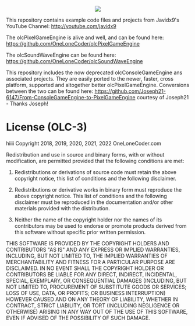 <p align="center">
  <a href="https://discord.gg/WhwHUMV"> <img src="https://img.shields.io/discord/380484403458998276?logo=discord"> </a>
</p>

This repository contains example code files and projects from Javidx9's YouTube Channel: http://youtube.com/javidx9

The olcPixelGameEngine is alive and well, and can be found here: https://github.com/OneLoneCoder/olcPixelGameEngine

The olcSoundWaveEngine can be found here: https://github.com/OneLoneCoder/olcSoundWaveEngine

This repository includes the now deprecated olcConsoleGameEngine ans associated projects. They are easily ported to the newer, faster, cross platform, supported and altogether better olcPixelGameEngine. Conversions between the two can be found here: https://github.com/Joseph21-6147/From-ConsoleGameEngine-to-PixelGameEngine courtesy of Joseph21 - Thanks Joseph!


# License (OLC-3)
hiiii
Copyright 2018, 2019, 2020, 2021, 2022 OneLoneCoder.com

Redistribution and use in source and binary forms, with or without 
modification, are permitted provided that the following conditions 
are met:

1. Redistributions or derivations of source code must retain the above 
   copyright notice, this list of conditions and the following disclaimer.

2. Redistributions or derivative works in binary form must reproduce 
   the above copyright notice. This list of conditions and the following 
   disclaimer must be reproduced in the documentation and/or other 
   materials provided with the distribution.

3. Neither the name of the copyright holder nor the names of its 
   contributors may be used to endorse or promote products derived 
   from this software without specific prior written permission.
    
THIS SOFTWARE IS PROVIDED BY THE COPYRIGHT HOLDERS AND CONTRIBUTORS 
"AS IS" AND ANY EXPRESS OR IMPLIED WARRANTIES, INCLUDING, BUT NOT 
LIMITED TO, THE IMPLIED WARRANTIES OF MERCHANTABILITY AND FITNESS FOR 
A PARTICULAR PURPOSE ARE DISCLAIMED. IN NO EVENT SHALL THE COPYRIGHT 
HOLDER OR CONTRIBUTORS BE LIABLE FOR ANY DIRECT, INDIRECT, INCIDENTAL, 
SPECIAL, EXEMPLARY, OR CONSEQUENTIAL DAMAGES (INCLUDING, BUT NOT 
LIMITED TO, PROCUREMENT OF SUBSTITUTE GOODS OR SERVICES; LOSS OF USE, 
DATA, OR PROFITS; OR BUSINESS INTERRUPTION) HOWEVER CAUSED AND ON ANY 
THEORY OF LIABILITY, WHETHER IN CONTRACT, STRICT LIABILITY, OR TORT 
(INCLUDING NEGLIGENCE OR OTHERWISE) ARISING IN ANY WAY OUT OF THE USE
OF THIS SOFTWARE, EVEN IF ADVISED OF THE POSSIBILITY OF SUCH DAMAGE.
